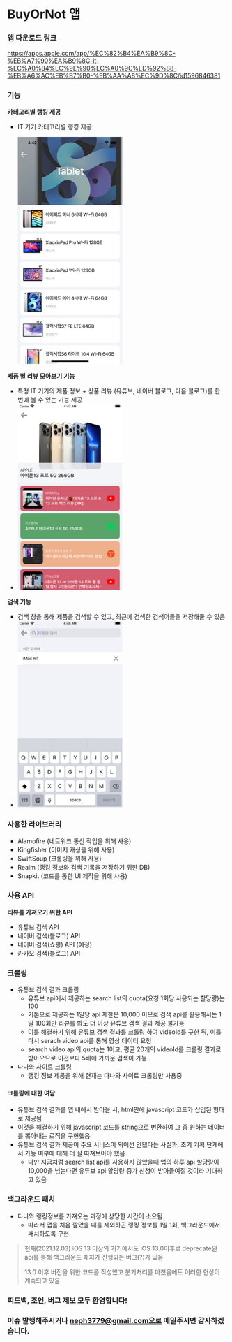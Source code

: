 # BuyOrNot 앱

### 앱 다운로드 링크
https://apps.apple.com/app/%EC%82%B4%EA%B9%8C-%EB%A7%90%EA%B9%8C-it-%EC%A0%84%EC%9E%90%EC%A0%9C%ED%92%88-%EB%A6%AC%EB%B7%B0-%EB%AA%A8%EC%9D%8C/id1596846381

### 기능

**카테고리별 랭킹 제공**

- IT 기기 카테고리별 랭킹 제공
  
  <img src="https://raw.githubusercontent.com/Neph3779/Blog-Image/forUpload/img/20211203181754.png" alt="Simulator Screen Shot - iPhone 11 Pro Max - 2021-12-01 at 04.42.59" width= "50%" height= "50%">

**제품 별 리뷰 모아보기 기능**

- 특정 IT 기기의 제품 정보 + 상품 리뷰 (유튜브, 네이버 블로그, 다음 블로그)를 한 번에 볼 수 있는 기능 제공
- 
  <img src="https://raw.githubusercontent.com/Neph3779/Blog-Image/forUpload/img/20211203181613.png" alt="Simulator Screen Shot - iPhone 8 Plus - 2021-12-01 at 04.47.04" width= "50%" height= "50%">

**검색 기능**

- 검색 창을 통해 제품을 검색할 수 있고, 최근에 검색한 검색어들을 저장해둘 수 있음
- 
  <img src="https://raw.githubusercontent.com/Neph3779/Blog-Image/forUpload/img/20211203181736.png" alt="Simulator Screen Shot - iPhone 8 Plus - 2021-12-01 at 04.48.21" width= "50%" height= "50%">



### 사용한 라이브러리

- Alamofire (네트워크 통신 작업을 위해 사용)
- Kingfisher (이미지 캐싱을 위해 사용)
- SwiftSoup (크롤링을 위해 사용)
- Realm (랭킹 정보와 검색 기록을 저장하기 위한 DB)
- Snapkit (코드를 통한 UI 제작을 위해 사용)



### 사용 API

**리뷰를 가져오기 위한 API**

- 유튜브 검색 API
- 네이버 검색(블로그) API
- 네이버 검색(쇼핑) API (예정)
- 카카오 검색(블로그) API



### 크롤링

- 유튜브 검색 결과 크롤링
  - 유튜브 api에서 제공하는 search list의 quota(요청 1회당 사용되는 할당량)는 100
  - 기본으로 제공하는 1일당 api 제한은 10,000 이므로 검색 api를 활용해서는 1일 100회만 리뷰를 봐도 더 이상 유튜브 검색 결과 제공 불가능
  - 이를 해결하기 위해 유튜브 검색 결과를 크롤링 하여 videoId를 구한 뒤, 이를 다시 serach video api를 통해 영상 데이터 요청
  - search video api의 quota는 1이고, 평균 20개의 videoId를 크롤링 결과로 받아오므로 이전보다 5배에 가까운 검색이 가능
- 다나와 사이트 크롤링
  - 랭킹 정보 제공을 위해 현재는 다나와 사이트 크롤링만 사용중



#### 크롤링에 대한 여담

- 유튜브 검색 결과를 앱 내에서 받아올 시, html안에 javascript 코드가 삽입된 형태로 제공됨
- 이것을 해결하기 위해 javascript 코드를 string으로 변환하여 그 중 원하는 데이터를 뽑아내는 로직을 구현했음
- 유튜브 검색 결과 제공이 주요 서비스이 되어선 안됐다는 사실과, 초기 기획 단계에서 가능 여부에 대해 더 잘 따져보아야 했음
  - 다만 지금처럼 search list api를 사용하지 않았을때 앱의 하루 api 할당량이 10,000을 넘는다면 유튜브 api 할당량 증가 신청이 받아들여질 것이라 기대하고 있음 



### 백그라운드 패치

- 다나와 랭킹정보를 가져오는 과정에 상당한 시간이 소요됨
  - 따라서 앱을 처음 깔았을 때를 제외하곤 랭킹 정보를 1일 1회, 백그라운드에서 패치하도록 구현



> 현재(2021.12.03) iOS 13 이상의 기기에서도 iOS 13.0이후로 deprecate된 api를 통해 백그라운드 패치가 진행되는 버그(?)가 있음
>
> 13.0 이후 버전을 위한 코드를 작성했고 분기처리를 마쳤음에도 이러한 현상이 계속되고 있음





### 피드백, 조언, 버그 제보 모두 환영합니다! 

### 이슈 발행해주시거나 neph3779@gmail.com으로 메일주시면 감사하겠습니다.
